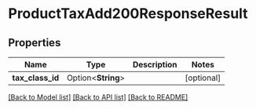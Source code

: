 # ProductTaxAdd200ResponseResult

## Properties

Name | Type | Description | Notes
------------ | ------------- | ------------- | -------------
**tax_class_id** | Option<**String**> |  | [optional]

[[Back to Model list]](../README.md#documentation-for-models) [[Back to API list]](../README.md#documentation-for-api-endpoints) [[Back to README]](../README.md)


